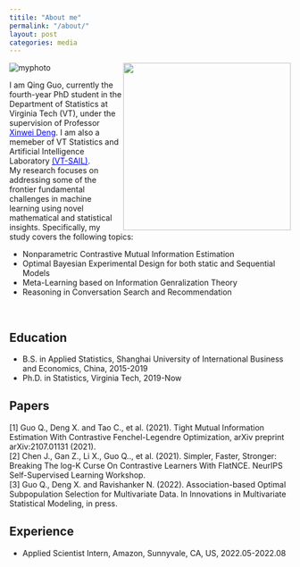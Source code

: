 ```yaml
---
titile: "About me"
permalink: "/about/"
layout: post
categories: media
---
```

![myphoto](https://github.com/qingguo666/qingguo666.github.io/blob/master/image/myphoto.png)
<img src="https://github.com/qingguo666/qingguo666.github.io/blob/master/image/myphoto.png" align="right" width="300px"/>

I am Qing Guo, currently the fourth-year PhD student in the Department of Statistics at Virginia Tech (VT),
under the supervision of Professor <a href="https://xwdeng80.github.io" style="color:blue"><u>Xinwei Deng</u></a>.
I am also a memeber of VT Statistics and Artificial Intelligence Laboratory <a href="https://www.sail.stat.vt.edu/" style="color:blue"><u>(VT-SAIL)</u></a>.
<br />
My research focuses on addressing some of the frontier fundamental challenges in machine learning using
novel mathematical and statistical insights. Specifically, my study covers the following topics:

* Nonparametric Contrastive Mutual Information Estimation
* Optimal Bayesian Experimental Design for both static and Sequential Models
* Meta-Learning based on Information Genralization Theory
* Reasoning in Conversation Search and Recommendation

<br clear="right"/>

## Education
* B.S. in Applied Statistics, Shanghai University of International Business and Economics, China, 2015-2019
* Ph.D. in Statistics, Virginia Tech, 2019-Now

## Papers
[1] Guo Q., Deng X. and Tao C., et al. (2021). Tight Mutual Information Estimation With Contrastive 
Fenchel-Legendre Optimization, arXiv preprint arXiv:2107.01131 (2021).
<br />
[2] Chen J., Gan Z., Li X., Guo Q.., et al. (2021). Simpler, Faster, Stronger: 
Breaking The log-K Curse On Contrastive Learners With FlatNCE. NeurIPS Self-Supervised Learning Workshop.
<br />
[3] Guo Q., Deng X. and Ravishanker N. (2022).  Association-based Optimal Subpopulation Selection for 
Multivariate Data. In Innovations in Multivariate Statistical Modeling, in press. 

## Experience
* Applied Scientist Intern, Amazon, Sunnyvale, CA, US, 2022.05-2022.08




